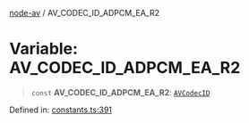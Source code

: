 [node-av](../globals.md) / AV\_CODEC\_ID\_ADPCM\_EA\_R2

# Variable: AV\_CODEC\_ID\_ADPCM\_EA\_R2

> `const` **AV\_CODEC\_ID\_ADPCM\_EA\_R2**: [`AVCodecID`](../type-aliases/AVCodecID.md)

Defined in: [constants.ts:391](https://github.com/seydx/av/blob/f8631fc881b394300b1479f511d55cf1c370a87f/src/constants/constants.ts#L391)

